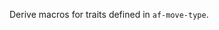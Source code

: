 <!-- cargo-rdme start -->

Derive macros for traits defined in `af-move-type`.

<!-- cargo-rdme end -->

